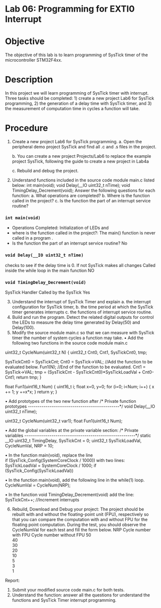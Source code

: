 Lab 06: Programming for EXTI0 Interrupt 
======================================

# Objective
The objective of this lab is to learn programming of SysTick timer of the microcontroller STM32F4xx.

# Description
In this project we will learn programming of SysTick timer with interrupt. Three tasks should be completed: 1) create a new project Lab6 for SysTick programming, 2) the generation of a delay time with SysTick timer, and 3) the measurement of computation time in cycles a function will take.

# Procedure
1.	Create a new project Lab6 for SysTick programming.
    a.	Open the peripheral demo project SysTick and find all .c and .s files in the project.

    b.	You can create a new project Projects/Lab6 to replace the example project SysTick, following the guide to create a new project in Lab4a
    
    c.	Rebuild and debug the project.

2.	Understand functions included in the source code module main.c listed below: 
int main(void);
void Delay(__IO uint32_t nTime);
void TimingDelay_Decrement(void);
Answer the following questions for each function:
a.	What operations are completed?
b.	Where is the function called in the project?
c.	Is the function the part of an interrupt service routine?


### ```int main(void)```

- Operations Completed: Initialization of LEDs and 
- where is the function called in the project?: The main() function is never called in a program .
- Is the function the part of an interrupt service routine? No

### ```void Delay(__IO uint32_t nTime)```
checks to see if the delay time is 0. If not SysTick makes all changes
Called inside the while loop in the main function
NO

### ```void TimingDelay_Decrement(void)```

SysTick Handler
Called by the SysTick
Yes

3.	Understand the interrupt of SysTick Timer and explain 
a.	the interrupt configuration for SysTick timer, 
b.	the time period at which the SysTick timer generates interrupts
c.	the functions of interrupt service routine.
4.	Build and run the program. Detect the related digital outputs for control the LEDs to measure the delay time generated by Delay(50) and Delay(100).
5.	Modify the source module main.c so that we can measure with SysTick timer the number of system cycles a function may take.
•	Add the following two functions in the source code module main.c

uint32_t CycleNum(uint32_t N)
{
  uint32_t Cnt0, Cnt1, SysTickCnt0, tmp;

  SysTickCnt0 = SysTickCnt;
  Cnt0 = SysTick->VAL;
  //Add the function to be evaluated below.
  Fun1(N);
  //End of the function to be evaluated.
  Cnt1 = SysTick->VAL;
  tmp = (SysTickCnt - SysTickCnt0)*SysTickLoadVal + Cnt0-Cnt1;
  return tmp;
}

float Fun1(uint16_t Num)
{
  uint16_t i;
  float x=0, y=0;
  for (i=0; i<Num; i++)
  {
    x += 1;
    y +=x*x;
  }
  return y;
}

•	Add prototypes of the two new function after
/* Private function prototypes -----------------------------------------------*/
void Delay(__IO uint32_t nTime);

uint32_t CycleNum(uint32_t var1);
float Fun1(uint16_t Num);

•	Add the global variables at the private variable section:
/* Private variables ---------------------------------------------------------*/
static __IO uint32_t TimingDelay, SysTickCnt = 0;
uint32_t SysTickLoadVal, CycleNumVal, NRP = 10;

•	In the function main(void), replace the line  
  if (SysTick_Config(SystemCoreClock / 1000))
with two lines:
  SysTickLoadVal = SystemCoreClock / 1000; 
  if (SysTick_Config(SysTickLoadVal))  


•	In the function main(void), add the following line in the while(1) loop.
CycleNumVal = CycleNum(NRP);

•	In the function void TimingDelay_Decrement(void) add the line:
SysTickCnt++;        //Increment interrupts


6.	Rebuild, Download and Debug your project:
The project should be rebuilt with and without the floating-point unit (FPU), respectively so that you can compare the computation with and without FPU for the floating point computation. During the test, you should observe the CycleNumVal for each test and fill the form below.
NRP	Cycle number with FPU	Cycle number without FPU
50		
40		
30		
20		
10		
5		
3		
1		

Report:
1.	Submit your modified source code main.c for both tests.
2.	Understand the function: answer all the questions for understand the functions and SysTick Timer interrupt programming.
 
